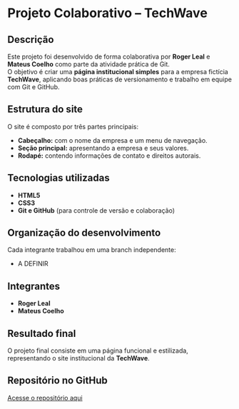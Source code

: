 # Projeto Colaborativo – TechWave

## Descrição

Este projeto foi desenvolvido de forma colaborativa por **Roger Leal** e **Mateus Coelho** como parte da atividade prática de Git.  
O objetivo é criar uma **página institucional simples** para a empresa fictícia **TechWave**, aplicando boas práticas de versionamento e trabalho em equipe com Git e GitHub.

## Estrutura do site

O site é composto por três partes principais:

- **Cabeçalho:** com o nome da empresa e um menu de navegação.
- **Seção principal:** apresentando a empresa e seus valores.
- **Rodapé:** contendo informações de contato e direitos autorais.

## Tecnologias utilizadas

- **HTML5**
- **CSS3**
- **Git e GitHub** (para controle de versão e colaboração)

## Organização do desenvolvimento

Cada integrante trabalhou em uma branch independente:

- A DEFINIR

## Integrantes

- **Roger Leal**
- **Mateus Coelho**

## Resultado final

O projeto final consiste em uma página funcional e estilizada, representando o site institucional da **TechWave**.

## Repositório no GitHub

[Acesse o repositório aqui](https://github.com/rogermarllus/projeto-colaborativo-git)

